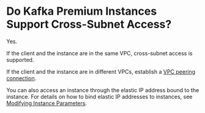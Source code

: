 # Do Kafka Premium Instances Support Cross-Subnet Access?<a name="EN-US_TOPIC_0151094490"></a>

Yes.

If the client and the instance are in the same VPC, cross-subnet access is supported.

If the client and the instance are in different VPCs, establish a  [VPC peering connection](do-kafka-premium-instances-support-cross-vpc-access.md#EN-US_TOPIC_0151094489).

You can also access an instance through the elastic IP address bound to the instance. For details on how to bind elastic IP addresses to instances, see  [Modifying Instance Parameters](modifying-instance-parameters.md).

